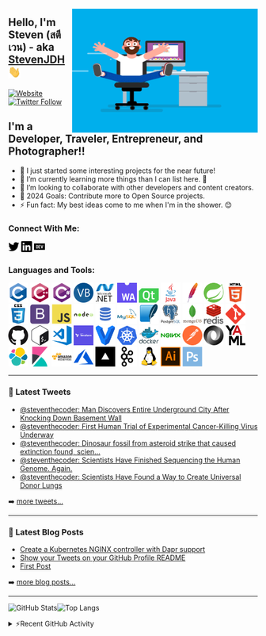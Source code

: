 [<img alt="logo" align="right" height="250" width="375" src="assets/coder.gif" />](# "Logo")

## Hello, I'm Steven (สตีเวน) - aka [StevenJDH][website] <img alt="waving hand" src="assets/Hi.gif" width="25">

[![Website](https://img.shields.io/website?down_color=green&down_message=water&label=🍺Buy%20me%20a&style=for-the-badge&up_color=yellow&up_message=beer&url=https%3A%2F%2Fwww.paypal.me%2Fstevenjdh%2F5)](https://www.paypal.me/stevenjdh/5 "Buy me a beer with PayPal")
[![Twitter Follow](https://img.shields.io/badge/follow-%40steventhecoder-1DA1F2?logo=twitter&label=Follow%20Me&style=for-the-badge)](https://twitter.com/intent/follow?original_referer=https%3A%2F%2Fgithub.com%2FStevenJDH&screen_name=steventhecoder "Follow me on Twitter")

## I'm a Developer, Traveler, Entrepreneur, and Photographer!!

- 🔭 I just started some interesting projects for the near future!
- 🌱 I’m currently learning more things than I can list here. 🤣
- 👯 I’m looking to collaborate with other developers and content creators.
- 🥅 2024 Goals: Contribute more to Open Source projects.
- ⚡ Fun fact: My best ideas come to me when I'm in the shower. 😊

### Connect With Me:

[<img alt="@steventhecoder | Twitter" width="22px" src="assets/contact/twitter-icon.svg" />][twitter]
[<img alt="Steven Jenkins De Haro | LinkedIn" width="22px" src="assets/contact/linkedin-icon.svg" />][linkedin]
[<img alt="@stevenjdh | dev.to" width="22px" src="assets/contact/dev-to-icon.svg" />][devto]

### Languages and Tools:

[<img alt="c" width="40px" src="assets/lang/c-original.svg" />](https://www.cprogramming.com/ "C")
[<img alt="cplusplus" width="40px" src="assets/lang/cplusplus-original.svg" />](https://www.w3schools.com/cpp/ "C++")
[<img alt="csharp" width="40px" src="assets/lang/csharp-original.svg" />](https://www.w3schools.com/cs/ "C#")
[<img alt="visual basic .net" width="40px" src="assets/lang/visual-basic.png" />](https://www.tutorialspoint.com/vb.net/index.htm "Visual Basic .NET")
[<img alt="dotnet" width="40px" src="assets/lang/dot-net-original-wordmark.svg" />](https://dotnet.microsoft.com/ ".NET Framework")
[<img alt="webassembly" width="40px" src="assets/lang/web-assembly.png" />](https://webassembly.org/ "WebAssembly")
[<img alt="qt" width="40px" src="assets/lang/qt.svg" />](https://www.qt.io/ "Qt")
[<img alt="java" width="40px" src="assets/lang/java-original-wordmark.svg" />](https://www.java.com "Java")
[<img alt="maven" width="40px" src="assets/lang/maven.png" />](https://maven.apache.org/ "Maven")
[<img alt="spring" width="40px" src="assets/lang/spring.svg" />](https://spring.io/ "Spring")
[<img alt="html5" width="40px" src="assets/lang/html5-original-wordmark.svg" />](https://www.w3.org/html/ "HTML5")
[<img alt="css3" width="40px" src="assets/lang/css3-original-wordmark.svg" />](https://www.w3schools.com/css/ "CSS3")
[<img alt="bootstrap" width="40px" src="assets/lang/bootstrap-plain.svg" />](https://getbootstrap.com "Bootstrap")
[<img alt="javascript" width="40px" src="assets/lang/javascript-original.svg" />](https://developer.mozilla.org/en-US/docs/Web/JavaScript "JavaScript")
[<img alt="nodejs" width="40px" src="assets/lang/nodejs-original-wordmark.svg" />](https://nodejs.org "Node.js")
[<img alt="sql" width="40px" src="assets/lang/sql.png" />](https://www.w3schools.com/sql/ "SQL")
[<img alt="mysql" width="40px" src="assets/lang/mysql-original-wordmark.svg" />](https://www.mysql.com/ "MySQL")
[<img alt="sqlite" width="40px" src="assets/lang/sqlite.svg" />](https://www.sqlite.org/ "SQLite")
[<img alt="postgresql" width="40px" src="assets/lang/postgresql-original-wordmark.svg" />](https://www.postgresql.org "PostgreSQL")
[<img alt="mongodb" width="40px" src="assets/lang/mongodb-original-wordmark.svg" />](https://www.mongodb.com/ "MongoDB")
[<img alt="redis" width="40px" src="assets/lang/redis-original-wordmark.svg" />](https://redis.io "Redis")
[<img alt="git" width="40px" src="assets/lang/git.svg" />](https://git-scm.com/ "Git")
[<img alt="github" width="40px" src="assets/lang/github.png" />](https://github.com "GitHub")
[<img alt="bash" width="40px" src="assets/lang/bash.svg" />](https://www.gnu.org/software/bash/ "Bash")
[<img alt="visual studio code" width="40px" src="assets/lang/visual-studio-code.png" />](https://code.visualstudio.com "Visual Studio Code")
[<img alt="terraform" width="40px" src="assets/lang/terraform.png" />](https://www.terraform.io/ "Terraform")
[<img alt="vagrant" width="40px" src="assets/lang/vagrant.svg" />](https://www.vagrantup.com/ "Vagrant")
[<img alt="kubernetes" width="40px" src="assets/lang/kubernetes.svg" />](https://kubernetes.io "Kubernetes")
[<img alt="docker" width="40px" src="assets/lang/docker-original-wordmark.svg" />](https://www.docker.com/ "Docker")
[<img alt="nginx" width="40px" src="assets/lang/nginx-original.svg" />](https://www.nginx.com "Nginx")
[<img alt="postman" width="40px" src="assets/lang/postman.svg" />](https://postman.com "Postman")
[<img alt="json" width="40px" src="assets/lang/json.png" />](https://www.w3schools.com/js/js_json_intro.asp "JSON")
[<img alt="yaml" width="40px" src="assets/lang/yaml.png" />](https://www.tutorialspoint.com/yaml/index.htm "YAML")
[<img alt="elasticsearch" width="40px" src="assets/lang/elasticsearch.svg" />](https://www.elastic.co "Elasticsearch")
[<img alt="kibana" width="40px" src="assets/lang/kibana.svg" />](https://www.elastic.co/kibana "Kibana")
[<img alt="aws" width="40px" src="assets/lang/amazonwebservices-original-wordmark.svg" />](https://aws.amazon.com "AWS")
[<img alt="azure" width="40px" src="assets/lang/azure.svg" />](https://azure.microsoft.com "Azure")
[<img alt="vercel" width="40px" src="assets/lang/vercel.png" />](https://vercel.com "Vercel")
[<img alt="kafka" width="40px" src="assets/lang/kafka.svg" />](https://kafka.apache.org/ "Kafka")
[<img alt="linux" width="40px" src="assets/lang/linux-original.svg" />](https://www.linux.org/ "Linux")
[<img alt="illustrator" width="40px" src="assets/lang/adobe-ai.svg" />](https://www.adobe.com/products/illustrator.html "Illustrator")
[<img alt="photoshop" width="40px" src="assets/lang/photoshop-plain.svg" />](https://www.adobe.com/products/photoshop.html "Photoshop")

---

### 📱 Latest Tweets

<!-- TWITTER:START -->
- [@steventhecoder: Man Discovers Entire Underground City After Knocking Down Basement Wall](https://rss.app/articles/cb4e791f6f6d729c074351566bd3a7c508111d6e0c2bb7f7c7ec9312808568c3e70dea4f2d899a2db0bd6b7bdf1c0d9669d76fe7c71b73148f3dc26181)
- [@steventhecoder: First Human Trial of Experimental Cancer-Killing Virus Underway](https://rss.app/articles/cb4e791f6f6d729c074351566bd3a7c508111d6e0c2bb7f7c7ec9312808568c3e70dea4f2d899a2db0bd6b78dd1c0b9563d46de7c61a7e108239c26087)
- [@steventhecoder: Dinosaur fossil from asteroid strike that caused extinction found, scien...](https://rss.app/articles/cb4e791f6f6d729c074351566bd3a7c508111d6e0c2bb7f7c7ec9312808568c3e70dea4f2d899a2db0bd6b78dd140b9b61dc6fe6c0137e1c8238c06385)
- [@steventhecoder: Scientists Have Finished Sequencing the Human Genome. Again.](https://rss.app/articles/cb4e791f6f6d729c074351566bd3a7c508111d6e0c2bb7f7c7ec9312808568c3e70dea4f2d899a2db0bd6b78de15079562d360e8c1167e16823bc76780)
- [@steventhecoder: Scientists Have Found a Way to Create Universal Donor Lungs](https://rss.app/articles/cb4e791f6f6d729c074351566bd3a7c508111d6e0c2bb7f7c7ec9312808568c3e70dea4f2d899a2db0bd6b79d612099160dd69e2c1107816833bc66b87)
<!-- TWITTER:END -->

➡️ [more tweets...](https://twitter.com/steventhecoder)

---

### 📕 Latest Blog Posts

<!-- BLOG-POST-LIST:START -->
- [Create a Kubernetes NGINX controller with Dapr support](https://dev.to/stevenjdh/create-a-kubernetes-nginx-controller-with-dapr-support-3e8n)
- [Show your Tweets on your GitHub Profile README](https://dev.to/stevenjdh/show-your-tweets-on-your-github-profile-readme-141i)
- [First Post](https://dev.to/stevenjdh/first-post-5c0e)
<!-- BLOG-POST-LIST:END -->

➡️ [more blog posts...](https://dev.to/stevenjdh)

---

![GitHub Stats](https://github-readme-stats-stevenjdh.vercel.app/api?username=stevenjdh&show_icons=true&hide_border=true)![Top Langs](https://github-readme-stats-stevenjdh.vercel.app/api/top-langs/?username=stevenjdh&layout=compact&hide_border=true&langs_count=8)

<details>
  <summary>⚡Recent GitHub Activity</summary>

<!--RECENT_ACTIVITY:last_update-->
Last Updated: Sunday 2024/03/31, 1:56:45 AM GMT+0100
<!--RECENT_ACTIVITY:last_update_end-->
<!--RECENT_ACTIVITY:start-->
1. ✌️ Released [v1.0.0](https://github.com/StevenJDH/action-tagger/releases/tag/v1.0.0) in [StevenJDH/action-tagger](https://github.com/StevenJDH/action-tagger)<br>
2. ⬆️ Pushed 1 commit(s) to [StevenJDH/action-tagger](https://github.com/StevenJDH/action-tagger)<br>
3. 📖 Created new wiki page [FAQ](https://github.com/StevenJDH/action-tagger/wiki/FAQ) in [StevenJDH/action-tagger](https://github.com/StevenJDH/action-tagger)<br>
4. 📖 Created new wiki page [Home](https://github.com/StevenJDH/action-tagger/wiki/Home) in [StevenJDH/action-tagger](https://github.com/StevenJDH/action-tagger)<br>
5. ⬆️ Pushed 1 commit(s) to [StevenJDH/action-tagger](https://github.com/StevenJDH/action-tagger)<br>
<!--RECENT_ACTIVITY:end-->

</details>

[website]: https://github.com/StevenJDH "GitHub"
[twitter]: https://twitter.com/steventhecoder "Twitter"
[linkedin]: https://www.linkedin.com/in/stevendeharo "LinkedIn"
[devto]: https://dev.to/stevenjdh "dev.to"
